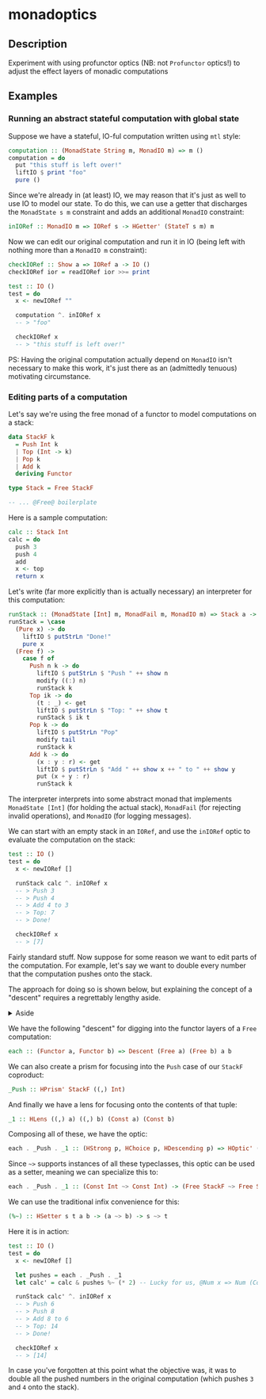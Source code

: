 # monadoptics

## Description
Experiment with using profunctor optics (NB: not `Profunctor` optics!) to adjust the effect layers of monadic computations

## Examples

### Running an abstract stateful computation with global state

Suppose we have a stateful, IO-ful computation written using `mtl` style:

```hs
computation :: (MonadState String m, MonadIO m) => m ()
computation = do
  put "this stuff is left over!"
  liftIO $ print "foo"
  pure ()
```

Since we're already in (at least) IO, we may reason that it's just as well to use IO to model our state. To do this, we can use a getter that discharges the `MonadState s m` constraint and adds an additional `MonadIO` constraint:

```hs
inIORef :: MonadIO m => IORef s -> HGetter' (StateT s m) m
```

Now we can edit our original computation and run it in IO (being left with nothing more than a `MonadIO m` constraint):

```hs
checkIORef :: Show a => IORef a -> IO ()
checkIORef ior = readIORef ior >>= print

test :: IO ()
test = do
  x <- newIORef ""

  computation ^. inIORef x
  -- > "foo"

  checkIORef x
  -- > "this stuff is left over!"
```

PS: Having the original computation actually depend on `MonadIO` isn't necessary to make this work, it's just there as an (admittedly tenuous) motivating circumstance.

### Editing parts of a computation

Let's say we're using the free monad of a functor to model computations on a stack:

```hs
data StackF k
  = Push Int k
  | Top (Int -> k)
  | Pop k
  | Add k
  deriving Functor

type Stack = Free StackF

-- ... @Free@ boilerplate
```

Here is a sample computation:

```hs
calc :: Stack Int
calc = do
  push 3
  push 4
  add
  x <- top
  return x
```

Let's write (far more explicitly than is actually necessary) an interpreter for this computation:

```hs
runStack :: (MonadState [Int] m, MonadFail m, MonadIO m) => Stack a -> m a
runStack = \case
  (Pure x) -> do
    liftIO $ putStrLn "Done!"
    pure x
  (Free f) ->
    case f of
      Push n k -> do
        liftIO $ putStrLn $ "Push " ++ show n
        modify ((:) n)
        runStack k
      Top ik -> do
        (t : _) <- get
        liftIO $ putStrLn $ "Top: " ++ show t
        runStack $ ik t
      Pop k -> do
        liftIO $ putStrLn "Pop"
        modify tail
        runStack k
      Add k -> do
        (x : y : r) <- get
        liftIO $ putStrLn $ "Add " ++ show x ++ " to " ++ show y
        put (x + y : r)
        runStack k
```

The interpreter interprets into some abstract monad that implements `MonadState [Int]` (for holding the actual stack), `MonadFail` (for rejecting invalid operations), and `MonadIO` (for logging messages).

We can start with an empty stack in an `IORef`, and use the `inIORef` optic to evaluate the computation on the stack:

```hs
test :: IO ()
test = do
  x <- newIORef []

  runStack calc ^. inIORef x
  -- > Push 3
  -- > Push 4
  -- > Add 4 to 3
  -- > Top: 7
  -- > Done!

  checkIORef x
  -- > [7]
```

Fairly standard stuff. Now suppose for some reason we want to edit parts of the computation. For example, let's say we want to double every number that the computation pushes onto the stack.

The approach for doing so is shown below, but explaining the concept of a "descent" requires a regrettably lengthy aside.

<details><summary>Aside</summary>

#### Traversable ~monad~ functor transformers

One way to think about a computation in the free monad is as a "list" of functor layers. The layers are built up by recursively composing a coproduct of functors (our `StackF` type) with itself, and at the "bottommost" layer lies the identity functor.

You can envision an analogy with a standard list where the elements are a sum type. The list is built up by recursively tupling together elements from the sum type, with a unit element terminating the list. Of course the analogy only works up to a point: precisely the point where composition of functors differs from tupling of elements.

Now, standard lists are traversable "with respect to tupling" (as are many other containers). This is witnessed by their instance of the `Traversable` typeclass:

```hs
class Functor t => Traversable t
  where
  traverse :: Applicative f => (a -> f b) -> (t a -> f (t b))
```

Wherefore the "with respect to tupling" qualifer? It is from the mention of the `Applicative` typeclass, shown below with the tupling revealed by uncurrying [1]:

```hs
class Functor f => Applicative f
  where
  pure :: a -> f a
  liftA2 :: ((a, b) -> c) -> ((f a, f b) -> f c)
```

So there is an analogy between lists (the free "monoid of tupling") and the free monad (the free "monoid of layering"). There is also the fact that lists are traversable "with respect to tupling". Might it be the case that the free monad is traversable "with respect to layering"?

To answer this question, we must cook up a class that represents the analogous of traversability with respect to layering. In turn, this task demands that we find an appropriate substitute for the `Applicative` typeclass `Traversable` refers to. What `Applicative` is to tupling, the new class must be to layering.

Let's first remember that what we are layering is functors `* -> *`, whereas what we tuple is proper types `*`. Keeping this in mind, here is an appropriately "elevated" substitute for the `Functor` superclass of `Applicative`:

```hs
type f ~> g = forall x. f x -> g x -- [2]

-- [3]
class HFunctor f
  where
  hfmap :: (Functor a, Functor b) => (a ~> b) -> f a ~> f b
```

Here then is our `Composeative` class, which describes "~monad~ functor transformers" that are to functor composition what `Applicative` is to tupling:

```hs
type (:.:) = Compose

-- [4]
class HFunctor t => Composeative t
  where
  lift :: Functor f => f ~> t f
  collect :: (Functor f, Functor g, Functor h) => (f :.: g ~> h) -> (t f :.: t g ~> t h)
```

Ignoring the functor constraints, perhaps you can see the analogy to the types of `pure` and `liftA2` in the explicitly tupled `Applicative` typeclass.

Now we can return to traversability in layers. Here is a `Descendable` typeclass that shows what it means for a functor transformer to be traversable in the layers it "contains":

```hs
class HFunctor d => Descendable d
  where
  descend :: (Composeative c, Functor f, Functor g) => (f ~> c g) -> (d f ~> c (d g))
```

Once again, you might notice here how this rhymes with the type of `traverse`.

So finally we ask ourselves: is `Free :: (* -> *) -> * -> *` `Descendable` in the functor layers it "contains"? And the answer is yes (look through the codebase for the implementation).

An example of a `Composeative` monad transformer we might consider is `StateT s :: (* -> *) -> * -> *`. One useful specialization of `descend` might be:

```hs
descend :: (f ~> StateT s f) -> Free f ~> StateT s (Free f)
```

This allows us to splice access to state into each layer of our computation `Free f a`, and end up with a stateful computation of the form `s -> Free f (a, s)`. The overall computation depends on an initial state, and terminates with a result and a final state.

I suspect (but haven't had the time or motivation to investigate) that a lot of the monad transformers we work with day to day are `Composeative`, or at the very least support an instance of a class similar to `Composeative` with heavier constraints than `Functor`.

#### Traversables and traversals, descendables and descents
In many profunctor optics library we have a notion of "traversals" (which represent a generalization of traversable instances) [5]:

```hs
type Bazaar a b t = forall f. Applicative f => (a -> f b) -> f t

class Traversing p
  where
  wander :: (s -> Bazaar a b t) -> p a b -> p s t

type Traversal s t a b = forall p. Traversing p => p a b -> p s t
```

Note that `Bazaar a b t` is equivalent to the following `FunList a b t` type for this purpose [6]:

```hs
data FunList a b t = Done t 
                   | More a (FunList a b (b -> t))
```

Because of various issues with higher rank quantification and impredicativity that start cropping up when we try to take `Bazaar` "one level up", we're going to work with `FunList` instead.

One way to think about `FunList`/`Bazaar` is that the `Traversable` typeclass is equivalent to:

```hs
class Functor t => Traversable' t
  where
  traverse :: t a -> Bazaar a b (t b)
  -- or
  traverse :: t a -> FunList a b (t b)
```

By a sequence of reasoning that I won't get into here [7], I believe that what `FunList` is to tupling, the following `OnionList` is to layering:

```hs
-- Singleton natural numbers
data SNat n
  where
  SZ :: SNat Z
  SS :: SNat n -> SNat (S n)

-- @Onion n x@ is to layering functors what @Vec n x@ is to tupling elements
data Onion n f a
  where
  Core :: a -> Onion Z f a
  Layer :: f (Onion n f a) -> Onion (S n) f a

data OnionList a b t x
  where
  OnionList :: Onion n a r -> (Onion n b r -> t x) -> OnionList a b t x
```

We're almost there, I promise. Now to our equivalent of the `Traversing` profunctor class, which we imaginatively call `Descending`. First we need a higher order profunctor typeclass:

```hs
class HProfunctor (p :: (* -> *) -> (* -> *) -> *)
  where
  hdimap :: (a' ~> a) -> (b ~> b') -> p a b -> p a' b'
```

Here is `Descending`, for which hopefully the similarities with `Traversing` are readily apparent:

```hs
class HProfunctor p => Descending p
  where
  spelunk :: (Functor s, Functor t, Functor a, Functor b) => (s ~> OnionList a b t) -> (p a b -> p s t)
```

And FINALLY we come to the point. Just as in "ground floor" profunctors we have traversals to generalize the `traverse` operation of traversable containers, in our monad optics library we have descents to generalize `descend`:

```hs
type Descent s t a b = forall p. Descending p => p a b -> p s t
```

Now to return to the poor `Free` monad computation we were discussing a lifetime ago. Just as there is an `each :: Traversal [a] [b] a b` optic for traversing lists, we can have an optic for traversing the layers of a `Free` computation.

```hs
each :: (Functor a, Functor b) => Descent (Free a) (Free b) a b
```

And this at last is the magic that enables the code snippet that follows. [8] [9]

---

[1]: In other words, to be an `Applicative f` is to be a lax monoidal functor from `Hask` under tupling to `Hask` under tupling. The `pure`, `liftA2` representation more closely aligns with the equivalent statement that an `Applicative f` is a monoid object with respect to Day convolution in the `(,)` tensor.

[2]: Ideally, we would bake the constraints describing the subcategory of functors into the `~>` type. Sadly, the various approaches I've tried for doing this (newtyping, GADT-ing, dictionary passing) are all extremely unergonomic.

[3]: The laws for this are just the functor laws. I've tried various approaches to recognize a single unified representation of functors in Haskell, but the seams of all the obvious approaches start to come apart at one point or another. The disadvantages of Haskell for this kind of programming are a topic of discussion for a different day.

[4]: Monoid with respect to appropriate Day convolution/lax monoidal functor again. Once again, difficult to unify in Haskell what is mathematically a single concept.

[5]: This is a somewhat roundabout way of expressing traversals; a more direct representation probably involves something like a model of finitary containers. Unfortunately modeling finitary containers in Haskell is hard enough at the ground floor, so this approximation will have to do for the purposes of this exploratory post.

[6]: https://bartoszmilewski.com/2018/10/12/trading-funlists-at-a-bazaar-with-yoneda/

[7]: Because it is embarassingly vague, ask me if you're interested

[8]:
  The story for all the other families of optics is not explained here, but they align more closely with the standard story of an optic being a function parametric over a family of Tambara modules for some act (e.g. the act for the profunctor subclass ).

  I wanted to explain traversals in more detail because the painfulness of dealing with a weird dependently typed representation of finitary containers forced me into copying the `wander` approach that I don't understand the theoretical basis of. So this only works to the extent that `Descending` appropriately imitates the `Traversing` typeclass: what extent that is you can judge for yourself.

  I'm nevertheless fairly confident that given a typesystem more suited to the task, I could model the `Descending` class as a family of Tambara modules over an appropriate monoidal act (in fact we might already consider `Onion :: Nat -> [[Hask, Hask], [Hask, Hask]]` to be a polynomial "container" of a trivial shape).

[9]: The happy accident in the category of sets where profunctors suited for traversals are automatically suited for prisms and lenses doesn't occur here, because the endofunctor category has *three* interesting tensors instead of two.

---

</details>

We have the following "descent" for digging into the functor layers of a `Free` computation:

```hs
each :: (Functor a, Functor b) => Descent (Free a) (Free b) a b
```

We can also create a prism for focusing into the `Push` case of our `StackF` coproduct:

```hs
_Push :: HPrism' StackF ((,) Int)
```

And finally we have a lens for focusing onto the contents of that tuple:

```hs
_1 :: HLens ((,) a) ((,) b) (Const a) (Const b)
```

Composing all of these, we have the optic:

```hs
each . _Push . _1 :: (HStrong p, HChoice p, HDescending p) => HOptic' (Free StackF) (Const Int)
```

Since `~>` supports instances of all these typeclasses, this optic can be used as a setter, meaning we can specialize this to:

```hs
each . _Push . _1 :: (Const Int ~> Const Int) -> (Free StackF ~> Free StackF)
```

We can use the traditional infix convenience for this:

```hs
(%~) :: HSetter s t a b -> (a ~> b) -> s ~> t
```

Here it is in action:

```hs
test :: IO ()
test = do
  x <- newIORef []

  let pushes = each . _Push . _1
  let calc' = calc & pushes %~ (* 2) -- Lucky for us, @Num x => Num (Const x)@!

  runStack calc' ^. inIORef x
  -- > Push 6
  -- > Push 8
  -- > Add 8 to 6
  -- > Top: 14
  -- > Done!

  checkIORef x
  -- > [14]
```

In case you've forgotten at this point what the objective was, it was to double all the pushed numbers in the original computation (which pushes `3` and `4` onto the stack).
